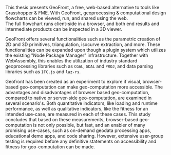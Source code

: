 <!-- GEOFRONT: visual, browser based geo-computation  -->
This thesis presents GeoFront, a free, web-based alternative to tools like Grasshopper & FME. 
With GeoFront, geoprocessing & computational design flowcharts can be viewed, run, and shared using the web.  
The full flowchart runs client-side in a browser, and both end results and intermediate products can be inspected in a 3D viewer.

GeoFront offers several functionalities such as the parametric creation of 2D and 3D primitives, triangulation, isocurve extraction, and more. 
These functionalities can be expanded upon though a plugin system which utilizes the existing "Node Package Manager" infrastructure.
Together with WebAssembly, this enables the utilization of industry standard geoprocessing libraries such as `CGAL`, `GDAL` and `PROJ`, and data parsing libraries such as `IFC.js` and `laz-rs`.

Geofront has been created as an experiment to explore if visual, browser-based geo-computation can make geo-computation more accessible. 
The advantages and disadvantages of browser based geo-computation, compared to native or server-side geo-computation, are examined in several scenario's. 
Both quantitative indicators, like loading and runtime performance, as well as qualitative indicators, like the fitness for an intended use-case, are measured in each of these cases.
This study concludes that based on these measurements, browser-based geo-computation is not only possible, but fast, and an enabler of many promising use-cases, such as on-demand geodata processing apps, educational demo apps, and code sharing. However, extensive user-group testing is required before any definitive statements on accessibility and fitness for geo-computation can be made.  







